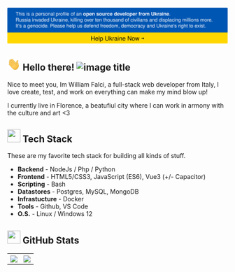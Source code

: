 [![Stand With Ukraine](https://raw.githubusercontent.com/vshymanskyy/StandWithUkraine/main/banner-personal-page.svg)](https://vshymanskyy.github.io/StandWithUkraine)


## <img src="https://raw.githubusercontent.com/ABSphreak/ABSphreak/master/gifs/Hi.gif" width="30" height="30"> Hello there! ![image title](https://rushter.com/counter.svg)

Nice to meet you, Im William Falci, a full-stack web developer from Italy, I love create, test, and work on everything can make my mind blow up!

I currently live in Florence, a beatufiul city where I can work in armony with the culture and art <3

## <img src="https://user-images.githubusercontent.com/36926081/158619490-9f9f6018-c066-4b18-aea5-84c78f81b58d.png" width="30" height="30"> Tech Stack

These are my favorite tech stack for building all kinds of stuff.

- **Backend** - NodeJs / Php / Python
- **Frontend** - HTML5/CSS3, JavaScript (ES6), Vue3 (+/- Capacitor)
- **Scripting** - Bash
- **Datastores** - Postgres, MySQL, MongoDB
- **Infrastucture** - Docker
- **Tools** - Github, VS Code
- **O.S.** - Linux / Windows 12


## <img src="https://github.githubassets.com/images/modules/logos_page/GitHub-Mark.png" width="30" height="30"> GitHub Stats

<table width="100%">
  <tbody><tr>
    <td align="center">
      <img align="center" src="https://github-readme-stats.vercel.app/api?username=WilliamFalci&count_private=true&show_icons=true&theme=dark" style="max-width: 100%;">
    </td>
    <td align="center">
      <img align="center" src="https://github-readme-stats.vercel.app/api/top-langs/?username=WilliamFalci&layout=compact&&bg_color=1c1c1c&hide_border=true&text_color=ffffff&title_color=c3002f&icon_color=c3002f&hide_title=true&count_private=true" style="max-width: 100%;">
    </td>
  </tr>
</tbody>
</table>
